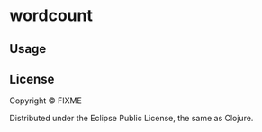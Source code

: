# wordcount

## Usage

## License

Copyright ©  FIXME

Distributed under the Eclipse Public License, the same as Clojure.
